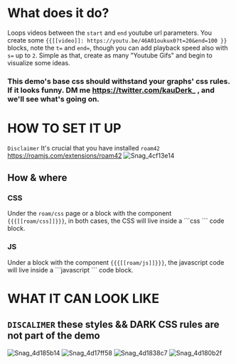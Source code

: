 # What does it do?
Loops videos between the `start` and `end` youtube url parameters.
You create some `{{[[video]]: https://youtu.be/46A01oukux0?t=20&end=100 }}` blocks, note the `t=` and `end=`, though you can add playback speed also with `s=` up to `2`.
Simple as that, create as many "Youtube Gifs" and begin to visualize some ideas.

### This demo's base css should withstand your graphs' css rules. If it looks funny. DM me https://twitter.com/kauDerk_ , and we'll see what's going on.

# HOW TO SET IT UP
`Disclaimer` It's crucial that you have installed `roam42` https://roamjs.com/extensions/roam42
![Snag_4cf13e14](https://user-images.githubusercontent.com/65237382/135795342-c27f21b9-fbbe-4567-b6b0-b345a031f522.png)

## How & where
### CSS
Under the `roam/css` page or a block with the component `{{{[[roam/css]]}}}`, in both cases, the CSS will live inside a \`\`\`css \`\`\` code block.

### JS
Under a block with the component `{{{[[roam/js]]}}}`, the javascript code will live inside a \`\`\`javascript \`\`\` code block.

# WHAT IT CAN LOOK LIKE
## `DISCALIMER` these styles && DARK CSS rules are not part of the demo

![Snag_4d185b14](https://user-images.githubusercontent.com/65237382/135798255-c4a7f083-bd55-4043-9609-e08cdf8b8a43.png)
![Snag_4d17ff58](https://user-images.githubusercontent.com/65237382/135798221-d9831d2e-7592-498a-a39a-6aeece868ec9.png)
![Snag_4d1838c7](https://user-images.githubusercontent.com/65237382/135798239-d1ee9251-bc36-4c29-8cf8-a2f261e77dd1.png)
![Snag_4d180b2f](https://user-images.githubusercontent.com/65237382/135798225-091e8f9c-0b08-42d5-999e-da2309e002d9.png)
